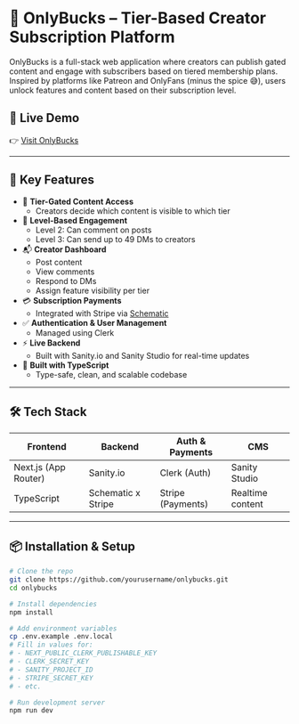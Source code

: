 # 💸 OnlyBucks – Tier-Based Creator Subscription Platform

OnlyBucks is a full-stack web application where creators can publish gated content and engage with subscribers based on tiered membership plans. Inspired by platforms like Patreon and OnlyFans (minus the spice 😅), users unlock features and content based on their subscription level.

## 🚀 Live Demo

👉 [Visit OnlyBucks](https://only-bucks.vercel.app)

---

## 🧠 Key Features

- 🔐 **Tier-Gated Content Access**
  - Creators decide which content is visible to which tier
- 💬 **Level-Based Engagement**
  - Level 2: Can comment on posts
  - Level 3: Can send up to 49 DMs to creators
- 📬 **Creator Dashboard**
  - Post content
  - View comments
  - Respond to DMs
  - Assign feature visibility per tier
- 💳 **Subscription Payments**
  - Integrated with Stripe via [Schematic](https://schematic.so)
- ✅ **Authentication & User Management**
  - Managed using Clerk
- ⚡ **Live Backend**
  - Built with Sanity.io and Sanity Studio for real-time updates
- 🧼 **Built with TypeScript**
  - Type-safe, clean, and scalable codebase

---

## 🛠️ Tech Stack

| Frontend         | Backend            | Auth & Payments     | CMS            |
|------------------|--------------------|----------------------|----------------|
| Next.js (App Router) | Sanity.io          | Clerk (Auth)         | Sanity Studio |
| TypeScript        | Schematic x Stripe | Stripe (Payments)    | Realtime content |

---

## 📦 Installation & Setup

```bash
# Clone the repo
git clone https://github.com/yourusername/onlybucks.git
cd onlybucks

# Install dependencies
npm install

# Add environment variables
cp .env.example .env.local
# Fill in values for:
# - NEXT_PUBLIC_CLERK_PUBLISHABLE_KEY
# - CLERK_SECRET_KEY
# - SANITY_PROJECT_ID
# - STRIPE_SECRET_KEY
# - etc.

# Run development server
npm run dev
